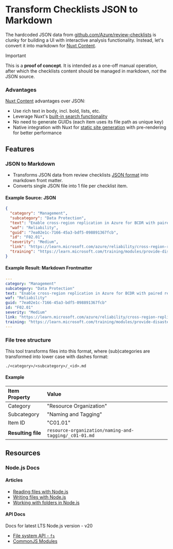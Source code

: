 # Transform Checklists JSON to Markdown

The hardcoded JSON data from [github.com/Azure/review-checklists](https://github.com/Azure/review-checklists) is clunky for building a UI with interactive analysis functionality. Instead, let's convert it into markdown for [Nuxt Content](https://content.nuxt.com/).

> [!IMPORTANT]
> This is a **proof of concept**. It is intended as a one-off manual operation, after which the checklists content should be managed in markdown, *not* the JSON source.

### Advantages 

[Nuxt Content](https://content.nuxt.com/) advantages over JSON:

- Use rich text in body, incl. bold, lists, etc.
- Leverage Nuxt's [built-in search functionality](https://content.nuxt.com/usage/search)
- No need to generate GUIDs (each item uses its file path as unique key)
- Native integration with Nuxt for [static site generation](https://nuxt.com/docs/getting-started/deployment) with pre-rendering for better performance

## Features

### JSON to Markdown

- Transforms JSON data from review checklists [JSON format](https://github.com/Azure/review-checklists) into markdown front matter.
- Converts single JSON file into 1 file per checklist item.

#### Example Source: JSON 

```json
{
  "category": "Management",
  "subcategory": "Data Protection",
  "text": "Enable cross-region replication in Azure for BCDR with paired regions.",
  "waf": "Reliability",
  "guid": "7ea02e1c-7166-45a3-bdf5-098891367fcb",
  "id": "F02.01",
  "severity": "Medium",
  "link": "https://learn.microsoft.com/azure/reliability/cross-region-replication-azure",
  "training": "https://learn.microsoft.com/training/modules/provide-disaster-recovery-replicate-storage-data/"
}
```

#### Example Result: Markdown Frontmatter

```yaml
---
category: "Management"
subcategory: "Data Protection"
text: "Enable cross-region replication in Azure for BCDR with paired regions."
waf: "Reliability"
guid: "7ea02e1c-7166-45a3-bdf5-098891367fcb"
id: "F02.01"
severity: "Medium"
link: "https://learn.microsoft.com/azure/reliability/cross-region-replication-azure"
training: "https://learn.microsoft.com/training/modules/provide-disaster-recovery-replicate-storage-data/"
---
```

### File tree structure

This tool transforms files into this format, where (sub)categories are transformed into lower case with dashes format:

```
./<category>/<subcategory>/_<id>.md
```

#### Example

| Item Property | Value |
|:--|:--|
| Category | "Resource Organization" |
| Subcategory | "Naming and Tagging" |
| Item ID | "C01.01" |
| **Resulting file** | `resource-organization/naming-and-tagging/_c01-01.md` |


## Resources

### Node.js Docs

#### Articles

- [Reading files with Node.js](https://nodejs.org/en/learn/manipulating-files/reading-files-with-nodejs)
- [Writing files with Node.js](https://nodejs.org/en/learn/manipulating-files/writing-files-with-nodejs)
- [Working with folders in Node.js](https://nodejs.org/en/learn/manipulating-files/working-with-folders-in-nodejs)

#### API Docs

Docs for latest LTS Node.js version - v20 

- [File system API - `fs`](https://nodejs.org/docs/latest-v20.x/api/fs.html)
- [CommonJS Modules](https://nodejs.org/docs/latest-v20.x/api/modules.html#modules-commonjs-modules)